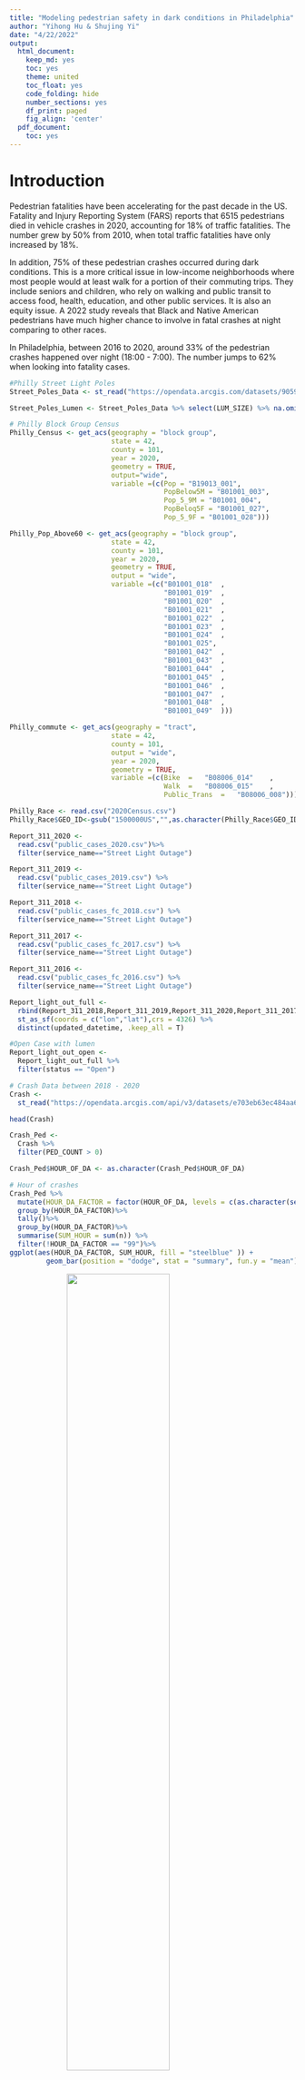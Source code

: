 ```yaml
---
title: "Modeling pedestrian safety in dark conditions in Philadelphia"
author: "Yihong Hu & Shujing Yi"
date: "4/22/2022"
output:
  html_document:
    keep_md: yes
    toc: yes
    theme: united
    toc_float: yes
    code_folding: hide
    number_sections: yes
    df_print: paged
    fig_align: 'center'
  pdf_document:
    toc: yes
---
```




# Introduction

Pedestrian fatalities have been accelerating for the past decade in the US. Fatality and Injury Reporting System (FARS) reports that 6515 pedestrians died in vehicle crashes in 2020, accounting for 18% of traffic fatalities. The number grew by 50% from 2010, when total traffic fatalities have only increased by 18%. 

In addition, 75% of these pedestrian crashes occurred during dark conditions. This is a more critical issue in low-income neighborhoods where most people would at least walk for a portion of their commuting trips. They include seniors and children, who rely on walking and public transit to access food, health, education, and other public services. It is also an equity issue. A 2022 study reveals that Black and Native American pedestrians have much higher chance to involve in fatal crashes at night comparing to other races. 

In Philadelphia, between 2016 to 2020, around 33% of the pedestrian crashes happened over night (18:00 - 7:00). The number jumps to 62% when looking into fatality cases. 



```r
#Philly Street Light Poles
Street_Poles_Data <- st_read("https://opendata.arcgis.com/datasets/9059a7546b6a4d658bef9ce9c84e4b03_0.geojson") 

Street_Poles_Lumen <- Street_Poles_Data %>% select(LUM_SIZE) %>% na.omit() %>% st_transform(crs = 4326)

# Philly Block Group Census
Philly_Census <- get_acs(geography = "block group",
                         state = 42,
                         county = 101,
                         year = 2020,
                         geometry = TRUE,
                         output="wide",
                         variable =(c(Pop = "B19013_001",
                                      PopBelow5M = "B01001_003",
                                      Pop_5_9M = "B01001_004",
                                      PopBeloq5F = "B01001_027",
                                      Pop_5_9F = "B01001_028")))

Philly_Pop_Above60 <- get_acs(geography = "block group",
                         state = 42,
                         county = 101,
                         year = 2020,
                         geometry = TRUE,
                         output = "wide",
                         variable =(c("B01001_018"	,
                                      "B01001_019"	,
                                      "B01001_020"	,
                                      "B01001_021"	,
                                      "B01001_022"	,
                                      "B01001_023"	,
                                      "B01001_024"	,
                                      "B01001_025",
                                      "B01001_042"	,
                                      "B01001_043"	,
                                      "B01001_044"	,
                                      "B01001_045"	,
                                      "B01001_046"	,
                                      "B01001_047"	,
                                      "B01001_048"	,
                                      "B01001_049"	)))

Philly_commute <- get_acs(geography = "tract",
                         state = 42,
                         county = 101,
                         output = "wide",
                         year = 2020,
                         geometry = TRUE,
                         variable =(c(Bike	=	"B08006_014"	,
                                      Walk	=	"B08006_015"	,
                                      Public_Trans	=	"B08006_008")))

Philly_Race <- read.csv("2020Census.csv")
Philly_Race$GEO_ID<-gsub("1500000US","",as.character(Philly_Race$GEO_ID))

Report_311_2020 <-
  read.csv("public_cases_2020.csv")%>%
  filter(service_name=="Street Light Outage")

Report_311_2019 <-
  read.csv("public_cases_2019.csv") %>%
  filter(service_name=="Street Light Outage")

Report_311_2018 <-
  read.csv("public_cases_fc_2018.csv") %>%
  filter(service_name=="Street Light Outage")

Report_311_2017 <-
  read.csv("public_cases_fc_2017.csv") %>%
  filter(service_name=="Street Light Outage")

Report_311_2016 <-
  read.csv("public_cases_fc_2016.csv") %>%
  filter(service_name=="Street Light Outage")

Report_light_out_full <-
  rbind(Report_311_2018,Report_311_2019,Report_311_2020,Report_311_2017,Report_311_2016)%>%na.omit %>%
  st_as_sf(coords = c("lon","lat"),crs = 4326) %>%
  distinct(updated_datetime, .keep_all = T) 

#Open Case with lumen
Report_light_out_open <-
  Report_light_out_full %>%
  filter(status == "Open")

# Crash Data between 2018 - 2020
Crash <-
  st_read("https://opendata.arcgis.com/api/v3/datasets/e703eb63ec484aa6beae1268372efa53_0/downloads/data?format=geojson&spatialRefId=4326")

head(Crash)

Crash_Ped <-
  Crash %>%
  filter(PED_COUNT > 0)

Crash_Ped$HOUR_OF_DA <- as.character(Crash_Ped$HOUR_OF_DA)

# Hour of crashes
Crash_Ped %>%
  mutate(HOUR_DA_FACTOR = factor(HOUR_OF_DA, levels = c(as.character(seq(0,24)))))%>%
  group_by(HOUR_DA_FACTOR)%>%
  tally()%>%
  group_by(HOUR_DA_FACTOR)%>%
  summarise(SUM_HOUR = sum(n)) %>%
  filter(!HOUR_DA_FACTOR == "99")%>%
ggplot(aes(HOUR_DA_FACTOR, SUM_HOUR, fill = "steelblue" )) + 
         geom_bar(position = "dodge", stat = "summary", fun.y = "mean")+ xlab("Hour of the day") + ylab("Total Crash") + labs(title = "Pedestrian crashes by hours between 2016 - 2020") + theme_minimal() + theme(legend.position = "none")
```

<img src="Final_Project_files/figure-html/cars-1.png" width="60%" height="60%" style="display: block; margin: auto;" />



```r
#Pedestrian crashes by time of the day
Crash_Ped$HOUR_OF_DA <- as.numeric(Crash_Ped$HOUR_OF_DA)

Crash_Ped_PennDot_sum <-
  Crash_Ped %>%
  mutate(TIME_OF_DAY = case_when(HOUR_OF_DA < 7 | HOUR_OF_DA > 18 ~ "Overnight",
                                 HOUR_OF_DA >= 7 & HOUR_OF_DA < 10 ~ "AM Rush",
                                 HOUR_OF_DA >= 10 & HOUR_OF_DA < 15 ~ "Mid-Day",
                                 HOUR_OF_DA >= 15 & HOUR_OF_DA <= 18 ~ "PM Rush"))%>%
  group_by(HOUR_OF_DA, TIME_OF_DAY) %>%
  tally() %>%
  group_by(TIME_OF_DAY) %>%
  summarise(sum_crash = sum(n))%>%
  mutate(pct_crash = sum_crash/sum(sum_crash)*100)

Crash_Ped_PennDot_sum %>%
  ggplot(aes(TIME_OF_DAY, sum_crash))+
  geom_bar(position = "dodge", stat = "summary", fun.y = "mean", show.legend = FALSE, fill = "wheat2", width = 0.5) + xlab("Time of the day")+ylab("Total Crash Counts") + labs(title = "Pedestrian Crashes by Time of the Day") + theme_minimal()
```

<img src="Final_Project_files/figure-html/catagorical-1.png" width="60%" height="60%" style="display: block; margin: auto;" />



```r
#Fatal Pedestrian Crashes by time of the day

Crash_Ped_PennDot_Fatal <-
  Crash_Ped %>%
  filter(FATAL_COUN > 0)

Crash_Ped_PennDot_Fatal_sum <-
Crash_Ped_PennDot_Fatal %>%
  mutate(TIME_OF_DAY = case_when(HOUR_OF_DA < 7 | HOUR_OF_DA > 18 ~ "Overnight",
                                 HOUR_OF_DA >= 7 & HOUR_OF_DA < 10 ~ "AM Rush",
                                 HOUR_OF_DA >= 10 & HOUR_OF_DA < 15 ~ "Mid-Day",
                                 HOUR_OF_DA >= 15 & HOUR_OF_DA <= 18 ~ "PM Rush"))%>%
  group_by(HOUR_OF_DA, TIME_OF_DAY) %>%
  tally() %>%
  group_by(TIME_OF_DAY) %>%
  summarise(sum_crash = sum(n))%>%
  mutate(pct_crash = sum_crash/sum(sum_crash)*100)

Crash_Ped_PennDot_Fatal_sum %>%
  ggplot(aes(TIME_OF_DAY, sum_crash, fill = TIME_OF_DAY))+
  geom_bar(position = "dodge", stat = "summary", fun.y = "mean", show.legend = FALSE, fill = "tomato2", width = 0.5) + xlab("Time of the day")+ylab("Total Crash Counts") + labs(title = "Fatal Pedestrian Crashes by Time of the Day", fill = "Time of the Day")+theme_minimal()+scale_fill_brewer(palette="PuRd")
```

<img src="Final_Project_files/figure-html/unnamed-chunk-1-1.png" width="60%" height="60%" style="display: block; margin: auto;" />

The goal of this report is to discover the correlation of physical, demographic, and environmental factors to the number of pedestrian crashes at night in Philadelphia, PA. This report seeks to see whether there is a need to improve pedestrian infrastructure at night. The data is gathered from PennDOT, OpenData Philly, Philadelphia Tree Inventory, Philadelphia Police District, and 5-year American Community Survey. The first section discusses the lighting conditions in Philadelphia. Area brightness is thought to be one of the major factors contributing to night pedestrian crashes.

The second section introduces the analysis method, this include data collection process and regression models that are chosen for the analysis.

The third section displays the results, and the forth section interprets the results and draws implications. Lastly, this report ends with a conclusion.  

## Mapping Street Light Poles in Philly

The map below shows the brightness given by the street poles in Philadelphia. Center City has the brightest lights. However, overall, majority of the city is still dark, with lumen sizes below 100. 



```r
#Philly_boundary
Philly_boundary <-
  st_read("https://opendata.arcgis.com/datasets/405ec3da942d4e20869d4e1449a2be48_0.geojson")%>%
  st_transform(crs = 4326)

#Mapping out Lumens in Philly
ggplot()+
  geom_sf(data = Philly_boundary,fill = "white", color = "grey75")+
  geom_sf(data = Street_Poles_Lumen, aes(color = LUM_SIZE),alpha=0.5) +  labs(x = NULL, 
         y = NULL, 
         title = "Light Brightness by Lumen in Philadelphia", 
         caption = "Fig. 1",
          color = "Lumens") + scale_color_viridis_b(option = "A")+theme_map()
```

![](Final_Project_files/figure-html/unnamed-chunk-2-1.png)<!-- -->

The red dots on the map below are disfunctional lights. We filtered out lights that have 0 as their lumen size and lights that are reported broken by 311 calls. They will be excluded from the analysis.  


```r
#Mapping out dis-functioning lights

lum_0 <-
  Street_Poles_Lumen %>%
  filter(LUM_SIZE == 0) 

lum_0_geo <-
  lum_0 %>%
  select(geometry)

disfunction_light_geo <-
  Report_light_out_open %>%
  select(geometry) %>%
  rbind(.,lum_0_geo)

ggplot()+
  geom_sf(data = Philly_boundary,color = "grey75", fill = "white")+
  geom_sf(data = Street_Poles_Lumen,color = "aquamarine3",alpha=0.5) +  
  geom_sf(data = disfunction_light_geo,color = "red", alpha = 0.5 ) +
  labs(x = NULL, 
         y = NULL, 
         title = "Disfunctioning light in Philly", 
         caption = "Fig. 2",  color = "Lumens") + theme_map()
```

![](Final_Project_files/figure-html/unnamed-chunk-3-1.png)<!-- -->

# Method

## Data Collection

The crash data is given by PennDOT on its website. We also collected and caluclated various relevant variables that might be associated with pedestrian crashes in an given area. To summerize, we collected data from:

| (1) PennDOT public crash data 2016 - 2020
|           a. Crash count 
|                       i. Pedestrian crashes during dark conditions and daylight
|                      ii. Fatal pedestrian crashes in dark conditions
|                     iii. Fatal pedestrian crashes during daylight
|                      iv. Total Pedestrian crashes
|           b. Driver age
|           c. Speed Limit
|           d. Binary variables
|                       i. Presence of drunk drivers 
|                      ii. Presence of young drivers 
|                     iii. Presence of clear weather
|                      iv. Whether the creash occured on weekend
|                       v. Pedestrian Gender (Female = 1, Male = 0)
|
| (2) Street Light Poles - OpenData Philly
|           a. Lumen size
|           b. Light pole count
|  
| (3) 2020 5-year block level American Community Survey (ACS):
|           a. Total Population
|           b. Age (Below 10 and Above 65) 
|           c. Black, White, Asian Population
|           d. Percent of Black, White, Aisian Population
|           e. Commute Pattern (People who choose to commute with car versus other modes)
|  
| (4) Philadelphia Tree Inventory 2021
|           a. Tree Count
|
| (5) Philadelphia Police Department 2016 - 2020
|           a. Crime Count
|           b. Crime Rate (based on the ACS population data)

## Multivariant Regression

Part I evaluates the variables that contribute to the possibility of a night pedestrian crash. We chose to develop a multivariate regression model, because it considers the interaction among all relevant variables. Each variable is evaluated while holding other relevant variables constant.

## Binomial Logistic Regression

Part II evaluates binomial outcomes in three ways: 
  1. The odds of a fatal pedestrian crash versus non-fatal crash in dark conditions.
  2. The odds of a fatal pedestrian crash versus non-fatal crash during daylight.
  3. The odds of a pedestrian crash in dark conditions versus non-dark conditions 

The purpose of this analysis is to see if there is really a difference in the factors that contribute to fatal crashes in dark conditions or during daylight. 

In addition to fatal crashes, we also want to see what factors contribute to a dark-condition pedestrian crash the most. 

This part of the analysis follows the method of another study by University of Wisconsin and Safe Streets Research & Consulting in California surrounding the issue of night pedestrian safety. 

We believe that binomial logistic regression is appropriate in this case. Multivariate regression or bi-variate regression cannot deliver accurate results due to limited cases of fatal pedestrian crashes at Philly. 

**The variables will be selected through backward selection method and tested by variance inflation factor (vif) to eliminate co-founding variables.**



## Fishent

The first step to our analysis is to build a fishnet over Philadelphia. Each cell is 500ft * 500ft. Fishnet creates grids that smooths out the irregular boundaries given by census data. 



### Data wrangling


#### Light Counts

The map below shows the street light pole counts in each fishnet cell.


```r
#fishnet
Philly_boundary2 <-
  st_read("https://opendata.arcgis.com/datasets/405ec3da942d4e20869d4e1449a2be48_0.geojson")%>%
  st_transform("ESRI:102271")

fishnet <- 
  st_make_grid(Philly_boundary2,
               cellsize = 500, 
               square = TRUE) %>%
  .[Philly_boundary2] %>%            
  st_sf() %>%
  mutate(uniqueID = rownames(.))%>%
  st_transform(crs = 4326)

#Light in Fishnet
light_net <- 
  Street_Poles_Lumen %>%
  st_transform(crs = 4326)%>%
  filter(!LUM_SIZE == 0)%>%
  select(-LUM_SIZE) %>%
  mutate(countLight = 1) %>% 
  aggregate(., fishnet, sum) %>%
  mutate(countLight = replace_na(countLight, 0),
         uniqueID = rownames(.),
         cvID = sample(round(nrow(fishnet) / 24), 
                       size=nrow(fishnet), replace = TRUE))

#Light Count in each fishnet cell
ggplot() +
  geom_sf(data = light_net, aes(fill = countLight), color = NA) +
  scale_fill_viridis_b(option = "A") +
  labs(title = "Street Light Pole Count in each Fishnet Cell", fill = "Street Pole\n Count", caption="Fig.3") +
  theme_map()
```

![](Final_Project_files/figure-html/unnamed-chunk-4-1.png)<!-- -->

It is not surprising that Center City has the highest number of street lights. However, this map does not correspond to Figure 1. North of Center City has 100 to 200 street poles, most of the them are low in lumen sizes. 

#### Crash Counts

Fig 4 shows the pedestrian crash count in each fishnet cell between 2016 - 2020.


```r
Agg_age_below_10_f <-
  Philly_Census %>%
  mutate(Age_below_10 = PopBelow5ME + Pop_5_9ME + PopBeloq5FE +Pop_5_9FE)%>%
  select(-ends_with("M"),-ends_with("E"))%>%
  st_transform(crs = 4326)%>%
  mutate(Legend = "Below10") %>%
  rename(Count = Age_below_10)%>%
  select(GEOID,Count,Legend) %>%
  st_centroid() %>%
  st_join(.,fishnet)%>%
  group_by(uniqueID) %>%
  summarize(CountBelow10 = sum(Count))

fishnet1 <-
  Agg_age_below_10_f %>%
  st_drop_geometry()%>%
  left_join(fishnet)%>%
  st_as_sf

Agg_above_60 <-
  Philly_Pop_Above60 %>%
  mutate(Age_Above60 = B01001_018E + B01001_019E +
                                      B01001_020E+                
                                      B01001_021E +
                                      B01001_022E +
                                      B01001_023E+
                                      B01001_024E+
                                      B01001_025E+
                                      B01001_042E+
                                      B01001_043E+
                                      B01001_044E+
                                      B01001_045E+
                                      B01001_046E+
                                      B01001_047E+
                                      B01001_048E+
                                      B01001_049E)%>%
  select(GEOID,geometry,Age_Above60) %>%
  st_transform(crs = 4326)%>%
  mutate(Legend = "Above60") %>%
  rename(Count = Age_Above60)%>%
  select(GEOID,Count,Legend) %>%
  st_centroid()%>%
   st_join(.,fishnet)%>%
  group_by(uniqueID) %>%
  summarize(CountAbove60 = sum(Count))

fishnet2 <-
  Agg_above_60 %>%
  st_drop_geometry()%>%
  left_join(fishnet)%>%
  st_as_sf()

No_car_commute <- 
  Philly_commute %>%
  mutate(Non_auto_commute = BikeE, Public_TransE, WalkE) %>%
  select(geometry, Non_auto_commute, GEOID) %>%
  st_transform(crs = 4326) %>%
  mutate(Legend = "NoCar") %>%
  rename(Count = Non_auto_commute)%>%
  select(GEOID,Count,Legend) %>%
  st_centroid()%>%
   st_join(.,fishnet)%>%
  group_by(uniqueID) %>%
  summarize(CountNoCar = sum(Count))

fishnet3 <-
No_car_commute %>% 
  st_drop_geometry()%>%
  left_join(fishnet)%>%
  st_as_sf()
  

#Crash Count in each block Group

Crash_geo <-
Crash_Ped %>%
  select(geometry) %>%
  st_transform(crs = 4326)%>%
  mutate(CrashCount = 1)%>%
  st_join(.,fishnet)%>%
  group_by(uniqueID) %>%
  summarize(CrashCount = sum(CrashCount))

fishnet4 <-
  Crash_geo %>% 
  st_drop_geometry()%>%
  left_join(fishnet)%>%
  st_as_sf()

ggplot()+
  geom_sf(data = Philly_boundary,color = "grey75", fill = "white")+
  geom_sf(data = fishnet4, aes(fill = CrashCount), color = "grey50")+
  scale_fill_viridis_b(option = "A", direction = -1,na.value = "grey30") + labs(fill = "Crash Count",title = "Pedestrian Crashes per Fishnet Cell\n 2016 - 2020", caption = "Fig. 4") + theme_map()
```

![](Final_Project_files/figure-html/data cleaning-1.png)<!-- -->

Most crashes occurred in Center City, perhaps because center city has the highest traffic flow and the densest population. We can also observe that most crashes occurred along Broad Street, Market Street, and Roosevelt Boulevard.


```r
Crash_dark <-
Crash_Ped %>%
  filter(ILLUMINATI == 2 | ILLUMINATI ==3) %>%
  select(geometry) %>%
  st_transform(crs = 4326)%>%
  mutate(CrashCount = 1)%>%
  st_join(.,fishnet)%>%
  group_by(uniqueID) %>%
  summarize(DarkConditionCount = sum(CrashCount))

fishnet12 <-
  Crash_dark %>% 
  st_drop_geometry()%>%
  left_join(fishnet)%>%
  st_as_sf()

ggplot()+
  geom_sf(data = Philly_boundary,color = "grey75", fill = "white")+
  geom_sf(data = fishnet12, aes(fill = DarkConditionCount), color = "grey50")+
  scale_fill_viridis_b(option = "A", direction = -1,na.value = "grey30") + labs(fill = "Crash Count",title = "Pedestrian Crashes over dark conditions\n per Fishnet Cell\n 2016 - 2020", caption = "Fig. 5") + theme_map()
```

![](Final_Project_files/figure-html/unnamed-chunk-5-1.png)<!-- -->

When looking into crashes that happened over dark conditions, the cases were more spread out over the city. 


#### Other data

We wrangled other data and dropped them into fishnet cell. These include:
For ACS group level data, we attached the data to the center point of the block group, and spatial joined it with the fishnet. These datasets include information on trees, age, race, and population.

We also extracted "flag" variables that we think are most relevant to the analysis. They are crashes related to drinking drivers, young drivers, weather, and weekends.


```r
#Read Tree Data
Tree <-
read.csv("PPR_Tree_Inventory_2021.csv")%>%
  st_as_sf(coords = c("LOC_X","LOC_Y"),crs = 4326) %>%
  st_transform(crs = 4326)%>%
  mutate(TreeCount = 1)

fishnet_5 <-
  Tree %>%
  st_join(.,fishnet)%>%
  group_by(uniqueID) %>%
  summarize(CountTree = sum(TreeCount))%>% st_drop_geometry()%>%
  left_join(fishnet)%>%
  st_as_sf()
```


```r
#Read Demographic Data
block_geo <-
  Philly_Census %>%
  select(geometry,GEOID)

Philly_Race <-
Philly_Race %>%
  rename(GEOID=GEO_ID)%>%
  left_join(block_geo)%>%
  st_as_sf()
  
Philly_Race <-
  Philly_Race %>%
  st_transform(crs = 4326)

Philly_White <-
  Philly_Race %>%
  select(WHITE,GEOID)%>%
  dplyr::rename(Count = WHITE)%>%
  st_centroid()%>%
   st_join(.,fishnet)%>%
  group_by(uniqueID) %>%
   dplyr::summarize(CountWhite = sum(Count))

fishnet6 <-
  Philly_White %>%
  st_drop_geometry()%>%
  left_join(.,fishnet)%>%
  st_as_sf()
  
Philly_Black <-
 Philly_Race %>%
  select(BLACK,GEOID)%>%
  rename(Count = BLACK)%>%
  st_centroid()%>%
   st_join(.,fishnet)%>%
  group_by(uniqueID) %>%
  summarize(CountBlack = sum(Count))

fishnet10 <-
  Philly_Black %>%
  st_drop_geometry()%>%
  left_join(.,fishnet)%>%
  st_as_sf()

Philly_Asian <-
  Philly_Race %>%
  select(ASIAN,GEOID)%>%
  rename(Count = ASIAN)%>%
  st_centroid()%>%
   st_join(.,fishnet)%>%
  group_by(uniqueID) %>%
  summarize(CountAsian = sum(Count))

fishnet7 <-
  Philly_Asian %>%
  st_drop_geometry()%>%
  left_join(.,fishnet)%>%
  st_as_sf()

Philly_Total <-
   Philly_Race %>%
  select(TOTAL,GEOID)%>%
  rename(Count = TOTAL)%>%
  st_centroid()%>%
   st_join(.,fishnet)%>%
  group_by(uniqueID) %>%
  summarize(CountTotal = sum(Count))

fishnet8 <-
  Philly_Total %>%
  st_drop_geometry()%>%
  left_join(.,fishnet)%>%
  st_as_sf()
```


```r
#Read Crime Data
Crime_2020 <- read.csv("Crime_Incidents_2020.csv")

colnamCleaning<-c("the_geom", "cartodb_id", "the_geom_webmercator")
Crime_2020 <-Crime_2020[ , -which(names(Crime_2020) %in% colnamCleaning)]

Crime_2019 <- read.csv("Crime_Incidents_2019.csv")
Crime_2018 <- read.csv("Crime_Incidents_2018.csv")
Crime_2017 <- read.csv("Crime_Incidents_2017.csv")
Crime_2016 <- read.csv("Crime_Incidents_2016.csv")

#Crime <-
 # rbind(Crime_2020,Crime_2019,Crime_2018, Crime_2017, Crime_2016) %>%na.omit()%>%
#   st_as_sf(coords = c("point_x","point_y"),crs = 4326)%>%
 # mutate(CrimeCount=1)%>%
#  st_join(fishnet)%>%
 # group_by(uniqueID)%>%
  # summarise(CountCrime = sum(CrimeCount))

Crime <-
  read.csv("crime_st_drop.csv")

Crime$uniqueID <- as.character(Crime$uniqueID)

fishnet9 <-
  Crime %>%
  left_join(.,fishnet)%>%
  select(-X) %>%
  st_as_sf()

ggplot()+
  geom_sf(data = Philly_boundary)+
  geom_sf(data = fishnet9, aes(fill = CountCrime))+
  scale_fill_viridis(option = "D", direction = -1)+
  labs(title = "Crime Count in Philly") +
  theme_map()
```

![](Final_Project_files/figure-html/crime-1.png)<!-- -->


```r
# Filter out fatal pedestrian crashes

Ped_Fatal_fish <-
  Crash_Ped_PennDot_Fatal %>%
  st_as_sf(coords = c("LONGITUDE","LATITUDE"),crs = 4326) %>%
  mutate(Count =1 )%>%
  st_join(fishnet)%>%
  group_by(uniqueID) %>%
  summarise(FatalCount = sum(Count))

fishnet11 <-
  Ped_Fatal_fish %>%
  st_drop_geometry()%>%
  left_join(.,fishnet)%>%
  st_as_sf()
```


```r
# Read driver and pedestrian information

crash_flag_2016 <- read.csv("FLAG_PHILADELPHIA_2016.csv")
crash_flag_2017 <- read.csv("FLAG_PHILADELPHIA_2017.csv")
crash_flag_2018 <- read.csv("FLAG_PHILADELPHIA_2018.csv")
crash_flag_2019 <- read.csv("FLAG_PHILADELPHIA_2019.csv")
crash_flag_2020 <- read.csv("FLAG_PHILADELPHIA_2020.csv")

#Mutate a column with a binary variable indicating the presence of a young driver
crash_flag_all <- rbind(crash_flag_2016,crash_flag_2017,crash_flag_2018,crash_flag_2019,crash_flag_2020) %>%
  select(CRN, DRINKING_DRIVER, DRIVER_16YR, DRIVER_17YR, DRIVER_18YR,DRIVER_19YR,DRIVER_20YR)%>%
  mutate(young_driver = case_when(DRIVER_16YR == 1 ~ 1,
                                  DRIVER_17YR == 1 ~ 1,
                                  DRIVER_18YR == 1 ~ 1,
                                  DRIVER_19YR == 1 ~ 1,
                                  DRIVER_20YR == 1 ~ 1,
                                  TRUE ~ 0 ))%>%
  select(CRN, young_driver, DRINKING_DRIVER)

Crash_Ped_drink_young <-
  left_join(Crash_Ped, crash_flag_all, by = "CRN")

# Variable indicating a drunk driver
Crash_Fish_drunk <-
  Crash_Ped_drink_young %>%
  filter(DRINKING_DRIVER == 1) %>%
    select(geometry) %>%
  st_transform(crs = 4326)%>%
  mutate(CrashCount = 1)%>%
  st_join(.,fishnet)%>%
  group_by(uniqueID) %>%
  summarize(CountDrunk = sum(CrashCount))

fishnet17 <-
  Crash_Fish_drunk %>% 
  st_drop_geometry()%>%
  left_join(fishnet)%>%
  st_as_sf()

Crash_young <-
   Crash_Ped_drink_young %>%
  filter(young_driver == 1) %>%
    select(geometry) %>%
  st_transform(crs = 4326)%>%
  mutate(CrashCount = 1)%>%
  st_join(.,fishnet)%>%
  group_by(uniqueID) %>%
  summarize(CountYoung = sum(CrashCount))

fishnet13 <-
  Crash_young %>% 
  st_drop_geometry()%>%
  left_join(fishnet)%>%
  st_as_sf()
```

```r
#Speed Limit
crash_road_2016 <- read.csv("ROADWAY_PHILADELPHIA_2016.csv")
crash_road_2017 <- read.csv("ROADWAY_PHILADELPHIA_2017.csv")
crash_road_2018 <- read.csv("ROADWAY_PHILADELPHIA_2018.csv")
crash_road_2019 <- read.csv("ROADWAY_PHILADELPHIA_2019.csv")
crash_road_2020 <- read.csv("ROADWAY_PHILADELPHIA_2020.csv")

crash_road_all <- rbind(crash_road_2016,crash_road_2017,crash_road_2018,crash_road_2019,crash_road_2020) %>%
  select(CRN, SPEED_LIMIT) %>% na.omit %>% distinct(CRN, .keep_all = TRUE)

Crash_Ped_Road <-
  left_join(Crash_Ped, crash_road_all, by = "CRN")

Crash_Speed <-
  Crash_Ped_Road %>%
   st_transform(crs = 4326)%>%
  st_join(.,fishnet)%>%
  group_by(uniqueID) %>%
  summarize(MeanSpeed = mean(SPEED_LIMIT))
  

fishnet14 <-
  Crash_Speed %>% 
  st_drop_geometry()%>%
  left_join(fishnet)%>%
  st_as_sf()
```


```r
#Weather 
Crash_sunny <-
  Crash_Ped %>%
  filter(WEATHER == 1) %>%
    select(geometry) %>%
  st_transform(crs = 4326)%>%
  mutate(CrashCount = 1)%>%
  st_join(.,fishnet)%>%
  group_by(uniqueID) %>%
  summarize(SunnyCount = sum(CrashCount))

fishnet15 <-
  Crash_sunny %>% 
  st_drop_geometry()%>%
  left_join(fishnet)%>%
  st_as_sf()
```

```r
Crash_Ped <-
  Crash_Ped %>%
  mutate(weekend = case_when(DAY_OF_WEE == 6 | DAY_OF_WEE == 7 ~ 1, TRUE ~ 0))

Crash_weekend <-
  Crash_Ped %>%
  filter(weekend == 1) %>%
  mutate(WeekendCount = 1) %>% 
  st_join(fishnet) %>%
  group_by(uniqueID) %>%
  summarise(WeekendCount = sum(WeekendCount)) 

fishnet16 <-
  Crash_weekend %>% 
  st_drop_geometry()%>%
  left_join(fishnet)%>%
  st_as_sf()
```


```r
# Creating Final Fishnet
library(purrr)

light_net2 <-
  Street_Poles_Lumen %>%
  filter(!LUM_SIZE ==0) %>%
  mutate(Light = 1) %>%
  st_join(.,fishnet)

getmode <- function(v) {
   uniqv <- unique(v)
   uniqv[which.max(tabulate(match(v, uniqv)))]
}


light_net2 <- light_net2 %>% 
  group_by(uniqueID)%>%
  dplyr::summarise(mean_lumen = mean(LUM_SIZE),
                   mode_lumen = getmode(LUM_SIZE),
                   LightCount = sum(Light))

dfs <- list(
  st_drop_geometry(fishnet1), st_drop_geometry(fishnet2), st_drop_geometry(fishnet3), st_drop_geometry(fishnet4), st_drop_geometry(fishnet_5),st_drop_geometry(fishnet6),st_drop_geometry(fishnet7),st_drop_geometry(fishnet8),st_drop_geometry(fishnet9),st_drop_geometry(fishnet10),st_drop_geometry(light_net2),st_drop_geometry(fishnet11),st_drop_geometry(fishnet12), st_drop_geometry(fishnet13),st_drop_geometry(fishnet14), st_drop_geometry(fishnet15), st_drop_geometry(fishnet16),st_drop_geometry(fishnet17))
  
  
fishnet_final <-
  purrr::reduce(dfs, dplyr::left_join, by = 'uniqueID')%>%
  right_join(fishnet)%>%
  st_as_sf()

fishnet_final[is.na(fishnet_final)] <- 0

fishnet_final2 <-
  gather(fishnet_final, Variable,value, -geometry,-uniqueID)

#vars <- unique(fishnet_final2$Variable)

#mapList <- list()
#for(i in vars){
#  mapList[[i]] <- 
#    ggplot() +
#      geom_sf(data = filter(fishnet_final2, Variable == i), #aes(fill=value), colour=NA) +
#      scale_fill_viridis_b(option = "A", direction = -1) +
#      labs(title=i) + theme_map()}

#library(grid)
#library(gridExtra)

#do.call(grid.arrange,c(mapList, ncol=3, top="Variable Counts by Fishnet", bottom = "Fig.6"))
```



### Correlation

The correlation among variables are displayed in the correlation plot below by Pearson's R. The darker the red, the stronger the positive correlation. 


```r
library(ggcorrplot)

fishnet_nu <-
  fishnet_final %>%
  st_drop_geometry()%>%
  select(-uniqueID, -X)

cor(fishnet_nu)%>%
  ggcorrplot(hc.order = TRUE,
                      outline.color = "white")
```

![](Final_Project_files/figure-html/unnamed-chunk-6-1.png)<!-- -->



The correlation plot shows that pedestrian crashes are strongly correlated with crime. The correlation between pedestrian crashes occurred during dark condition and total pedestrian crashes is strong, suggesting that the proportion of night crashes over total crashes is consistent throughout the fishnet.


We can look into pedestrian crashes occurred in dark condition and in daylight and other time separately.


```r
Crash_Ped_all <-
  merge(Crash_Ped, st_drop_geometry(Crash_Ped_drink_young))

Crash_Ped_all <- Crash_Ped_all %>% mutate(dark = case_when(ILLUMINATI == 2 | ILLUMINATI == 3 ~ 1, TRUE ~ 0))
                                          
Crash_Ped_all <- Crash_Ped_all %>% 
  mutate(sunny = case_when(WEATHER == 1 ~ 1, TRUE ~ 0))

Crash_Ped_all <- crash_road_all %>% 
  select(SPEED_LIMIT,CRN) %>%
  right_join(Crash_Ped_all)

Crash_Ped_all <- Crash_Ped_all %>%st_as_sf %>%
  st_transform(crs = 4326) %>%
  st_join(fishnet_final)

Crash_Ped_night <-
  Crash_Ped_all %>%
  filter(dark == 1)

Crash_Ped_daylight <-
  Crash_Ped_all %>%
  filter(dark == 0)

Crash_Ped_Fish_dark <-
  Crash_Ped_night %>%
  st_join(fishnet_final) 

Crash_Ped_Fish_daylight <-
  Crash_Ped_daylight %>%
  st_join(fishnet_final)

Crash_Ped_Fish_crash <-
  Crash_Ped_night %>%
  mutate(NightCrash = 1) %>%
  group_by(uniqueID) %>%
  summarise(NightCrash = sum(NightCrash))

Crash_Ped_Fish_crash <-
  Crash_Ped_Fish_crash %>%
  st_drop_geometry() %>%
  right_join(fishnet_final)%>%
  st_as_sf()

Crash_Ped_Fish_crash$NightCrash[is.na(Crash_Ped_Fish_crash$NightCrash)] <- 0

Crash_Ped_Fish_crash <-
  Crash_Ped_Fish_crash %>%
  st_drop_geometry() %>%
  left_join(light_net2) %>%
  st_as_sf

Crash_Ped_Fish_crash$LightCount[is.na(Crash_Ped_Fish_crash$LightCount)] <- 0
  

fishnet_nu_2 <-
  Crash_Ped_Fish_crash %>%
  st_drop_geometry()%>%
  select(-uniqueID, -DarkConditionCount, -X)

cor(fishnet_nu_2)%>%
  ggcorrplot(hc.order = TRUE, outline.color = "white")
```

![](Final_Project_files/figure-html/unnamed-chunk-7-1.png)<!-- -->

```r
fishnet_long_night <-
  Crash_Ped_Fish_crash %>%
  st_drop_geometry()%>%
  select(-uniqueID, -DarkConditionCount,-CrashCount, -SunnyCount, -WeekendCount, -FatalCount)%>%
  gather(Variable, value, -NightCrash)

fishnet_cor_night <-
  Crash_Ped_Fish_crash %>%
  st_drop_geometry()%>%
  dplyr::select(-uniqueID, -DarkConditionCount,-CrashCount, -SunnyCount, -WeekendCount, -FatalCount)%>%
  gather(Variable, value, -NightCrash)%>%
  dplyr::group_by(Variable) %>%
  dplyr::summarize(correlation = cor(value, NightCrash, use = "complete.obs"))

ggplot(fishnet_long_night, aes(value, NightCrash)) +
  geom_point(size = 0.1, color = "grey50", alpha = 0.5) +
  geom_text(data = fishnet_cor_night, aes(label = paste("r =", round(correlation, 2))),
            x=-Inf, y=Inf, vjust = 1.5, hjust = -.1) +
  geom_smooth(method = "lm", se = FALSE, colour = "black") +
  facet_wrap(~Variable, ncol = 3, scales = "free") +
  labs(title = "Night Crash count as a function of variables") +
  theme_map()
```

![](Final_Project_files/figure-html/unnamed-chunk-7-2.png)<!-- -->

Crime still has the highest correlation with pedestrian crashes at dark conditions. Number of lights has the second strongest correlation. Lumen size, black population, and young drivers ranked the third on correlation strength with dark condition pedestrian crashes. 



# Results

## Multivariate Regression

Multivariate regression is made with "pedestrian crashes at dark conditions" as the dependent variable. 


```r
# Considering population density and calculate percent population

z <- Crash_Ped_Fish_crash %>% st_drop_geometry()%>%
  mutate(CrimeRate = CountCrime/CountTotal,
         Percent_60 = CountAbove60/CountTotal,
         Percent_10 = CountBelow10/CountTotal,
         Percent_Black = CountBlack/CountTotal,
         Percent_White = CountWhite/CountTotal,
         Percent_Asian = CountAsian/CountTotal,
         Percent_NoCar = CountNoCar/CountTotal)

z$CrimeRate[is.infinite(z$CrimeRate)] <- 0
z$Percent_60[is.infinite(z$Percent_60)] <- 0
z$Percent_10[is.infinite(z$Percent_60)] <- 0
z$Percent_White[is.infinite(z$Percent_White)] <- 0
z$Percent_Black[is.infinite(z$Percent_Black)] <- 0
z$Percent_Asian[is.infinite(z$Percent_Asian)] <- 0
z$Percent_NoCar[is.infinite(z$Percent_NoCar)] <- 0

str(Crash_Ped_Fish_crash)
# All variables

library(FNN)
library(car)

model1 <- lm(NightCrash ~ CountBelow10 + CountAbove60 + CountNoCar + CountTree + CountWhite + CountAsian + CountCrime + CrimeRate + CountBlack + mean_lumen + MeanSpeed + LightCount, data = z)

summary(model1)

#Remove co-founding variables
model2 <- lm(NightCrash ~ Percent_60 +Percent_10 + Percent_Black + Percent_Asian + CrimeRate + mean_lumen + MeanSpeed + LightCount + CountTree + CountNoCar, data = z)

summary(model2)

model3 <- lm(NightCrash ~ Percent_60 +Percent_10 + Percent_Black + Percent_Asian + CrimeRate + mean_lumen + MeanSpeed + LightCount + CountTree + Percent_NoCar, data = z)

summary(model3)

#Backward Selection

step(lm(NightCrash ~ Percent_60 +Percent_10 + Percent_Black + Percent_Asian + CrimeRate + mean_lumen + MeanSpeed + LightCount + CountTree + Percent_NoCar, data = z))

model4 <- lm(NightCrash ~ Percent_60  + Percent_10 + Percent_Black  + CrimeRate + mean_lumen + LightCount + CountTree + Percent_NoCar, data = z)

library(stargazer)

summary(model4)
```


```r
stargazer(model1,model2,model3,model4, type = "text",style = "ajps")
```
In model 1, we used variables without considering the effect of population. In model 2, 3, and 4, we considered population by making all relevant variables into "percent of the population" in each fishnet cell.

Model 4 has all the significant variables. We can see that percent of people commuting without cars has the greatest impact on pedestrian safety. For every percent increase in population commuting without cars, there is an increase of 3.4 crashes in the area. 

Percent of white population and percent of black population are co-founding factors, so we only included percent of Black population in the analysis. Black population is the most significant variable among Black, White, and Asian population. The model shows that for every percent increase in the Black population , the number of crashes will increase by 1.0 in a given area. 

Interestingly, according to the model, a lower number of elders above the age 60 is associated with a higher number of crashes. Every increase in the number of children is associated with an increase of 2 pcases of pedestrian crashes in dark conditions.

One would expect that the lumen size and light counts would be negatively associated with pedestrian crashes over dark conditions. Our result shows differently. The result shows that, though very sightly, the higher the mean lumen size in a fishnet cell, the more chance of pedestrian crashes over dark conditions, while holding other variables constant. 

Tree count demonstrates a negative association with night pedestrian crashes. This means a lower number of trees contributes to a higher number of crashes in a given area. 

In addition, our results show that areas with higher amount of crime is significant associated with higher amount of pedestrian crashes in dark conditions. 

The number of fatal deaths occur at night is limited. Instead of multivariate, we will run a binomial logit model.

Overall, the R-squared for the final model is 31%, which we believe it shows a good fit for explaining real-life data where so many circumstances could be involved.



### Moran's I


```r
library(scales)
library(grid)
library(gridExtra)
library(spdep)

z_fish <-
  z %>%
  right_join(fishnet)%>%
  st_as_sf()

z_fish$NightCrash[is.na(z_fish$NightCrash)] <- 0

final_net.nb <- poly2nb(as_Spatial(z_fish), queen=TRUE)

final_net.weights <- nb2listw(final_net.nb, style="W", zero.policy=TRUE)

final_net.localMorans <- 
  cbind(
    as.data.frame(localmoran(z_fish$NightCrash, final_net.weights)),
    as.data.frame(z_fish)) %>% st_sf()%>% 
  dplyr::select("Night Crash Count" =  NightCrash, "Local Morans I" = Ii,
                    P_Value = "Pr(z != E(Ii))") %>%
      mutate("Significant Hotspots" = ifelse(P_Value <= 0.0000001, 1, 0))%>%
      gather(Variable, Value, -geometry)

vars <- unique(final_net.localMorans$Variable)
varList <- list()

for(i in vars){
  varList[[i]] <- 
    ggplot() +
      geom_sf(data = filter(final_net.localMorans, Variable == i), 
              aes(fill = Value), colour=NA) +
      scale_fill_viridis(option = "A") +
      labs(title=i) +
      theme_map() + theme(legend.position="bottom")}

do.call(grid.arrange,c(varList, ncol = 4, top = "Local Morans I statistics, Night Crash"))
```

![](Final_Project_files/figure-html/unnamed-chunk-9-1.png)<!-- -->

Moran's I indicates that there are some very strong clustering of crashes (p-value < 0.0000001). This might show some neighborhood effects. Certainly there is a clustering at the Center City and along major streets, such as Market Street and Board Street. 



## Binomial Logit Model

All models are cleaned and trimmed by backward selection methods to have the lowest Akaike Information Criterion (AIC) number, as well as Variance Inflation Factor tests to make sure there is no confounding factors. Please unfold the code to see more details. 

### Fatal pedestrian crashes at night


```r
#Night and Fatal crashes marked with 1
Crash_Ped_fatal_night <-
  Crash_Ped_night %>%
  mutate(Fatal_night = case_when(FATAL_COUN > 0 ~ 1))%>%
  filter(Fatal_night == 1) %>%
  select(CRN, Fatal_night)

Crash_Ped_fatal_night_w_all <-
 Crash_Ped_all %>%
  left_join(st_drop_geometry(Crash_Ped_fatal_night))%>%
  st_as_sf

Crash_Ped_fatal_night_w_all$Fatal_night[is.na(Crash_Ped_fatal_night_w_all$Fatal_night)] <- 0
```


```r
#Adding speed limit variable
Crash_Ped_fatal_night_w_all <-
  crash_road_all %>%
  select(SPEED_LIMIT,CRN) %>%
  right_join(Crash_Ped_fatal_night_w_all)

z2 <- Crash_Ped_fatal_night_w_all %>% 
 mutate(CrimeRate = CountCrime/CountTotal,
         Percent_60 = CountAbove60/CountTotal,
         Percent_10 = CountBelow10/CountTotal,
         Percent_Black = CountBlack/CountTotal,
         Percent_White = CountWhite/CountTotal,
         Percent_Asian = CountAsian/CountTotal,
         Percent_NoCar = CountNoCar/CountTotal)%>%
  st_as_sf()

crash_person_2016 <- read.csv("PERSON_PHILADELPHIA_2016.csv")
crash_person_2017 <- read.csv("PERSON_PHILADELPHIA_2017.csv")
crash_person_2018 <- read.csv("PERSON_PHILADELPHIA_2018.csv")
crash_person_2019 <- read.csv("PERSON_PHILADELPHIA_2019.csv")
crash_person_2020 <- read.csv("PERSON_PHILADELPHIA_2020.csv")


#Pedestrian Gender 
crash_person_all <- rbind(crash_person_2016,crash_person_2017,crash_person_2018,crash_person_2019,crash_person_2020) %>% select(CRN, AGE,SEX,PERSON_TYPE) %>% na.omit %>% mutate(GenderF = case_when(SEX == "F" & PERSON_TYPE == 7 ~ 1, TRUE~0))%>%  distinct(CRN, .keep_all = TRUE) %>% select(CRN,GenderF)

#Driver_age
crash_person_all_driver_age <- rbind(crash_person_2016,crash_person_2017,crash_person_2018,crash_person_2019,crash_person_2020) %>% select(CRN, AGE,SEX,PERSON_TYPE) %>% filter(PERSON_TYPE == 1) %>%  distinct(CRN, .keep_all = TRUE) %>% mutate(drive_age = AGE)%>%select(CRN,drive_age)



z2_1 <- crash_person_all %>%
  right_join(z2) %>%
  left_join(crash_person_all_driver_age) %>%
  filter(dark ==1)

crash_flag_all_2 <- rbind(crash_flag_2016,crash_flag_2017,crash_flag_2018,crash_flag_2019,crash_flag_2020)%>%
  select(CRN,ILLUMINATION_DARK) 

z2_1 <- crash_flag_all_2 %>%
  right_join(z2_1)

#Add No light variable
z2_1 <- z2_1 %>%
  mutate(nolight = case_when(ILLUMINATI == 3 ~1,TRUE~0))

z2_1$drive_age[is.na(z2_1$drive_age)] <- 0


model_bi_1 <-
  glm(Fatal_night ~ weekend + DRINKING_DRIVER + sunny + young_driver + mean_lumen + HOUR_OF_DA + DAY_OF_WEE + SPEED_LIMIT + Percent_10 + Percent_60 + Percent_Black + Percent_White + Percent_Asian + Percent_NoCar + CountTree + GenderF + CrimeRate + drive_age, family = "binomial", data = z2_1) 

summary(model_bi_1)

vif(model_bi_1)

model_bi_2 <-
  glm(Fatal_night ~ weekend + DRINKING_DRIVER + sunny + young_driver + mean_lumen  + HOUR_OF_DA + SPEED_LIMIT + Percent_10 + Percent_60 + Percent_Black + Percent_NoCar + Percent_Asian + CountTree + GenderF + nolight + drive_age, family = "binomial", data = z2_1) 

summary(model_bi_2)

#backward selection
step(glm(Fatal_night ~ weekend + DRINKING_DRIVER + sunny + young_driver + mean_lumen + SPEED_LIMIT + Percent_10 + Percent_60 + Percent_Black + Percent_NoCar + CountTree + GenderF + CrimeRate + nolight+ drive_age+ Percent_Asian,family="binomial",data = z2_1))

model_bi_3 <-
  glm(formula = Fatal_night ~ DRINKING_DRIVER + mean_lumen  + 
    SPEED_LIMIT + Percent_Black + CountTree,family = "binomial",data= z2_1)

summary(model_bi_3)

#All clear under 5
vif(model_bi_3)
```


```r
stargazer(model_bi_1,model_bi_2,model_bi_3, type = "html", column.sep.width = "10pt", align=TRUE)
```


<table style="text-align:center"><tr><td colspan="4" style="border-bottom: 1px solid black"></td></tr><tr><td style="text-align:left"></td><td colspan="3"><em>Dependent variable:</em></td></tr>
<tr><td></td><td colspan="3" style="border-bottom: 1px solid black"></td></tr>
<tr><td style="text-align:left"></td><td colspan="3">Fatal_night</td></tr>
<tr><td style="text-align:left"></td><td>(1)</td><td>(2)</td><td>(3)</td></tr>
<tr><td colspan="4" style="border-bottom: 1px solid black"></td></tr><tr><td style="text-align:left">weekend</td><td>0.635</td><td>0.144</td><td></td></tr>
<tr><td style="text-align:left"></td><td>(0.462)</td><td>(0.250)</td><td></td></tr>
<tr><td style="text-align:left"></td><td></td><td></td><td></td></tr>
<tr><td style="text-align:left">DRINKING_DRIVER</td><td>1.688<sup>***</sup></td><td>1.701<sup>***</sup></td><td>1.826<sup>***</sup></td></tr>
<tr><td style="text-align:left"></td><td>(0.448)</td><td>(0.444)</td><td>(0.421)</td></tr>
<tr><td style="text-align:left"></td><td></td><td></td><td></td></tr>
<tr><td style="text-align:left">sunny</td><td>-0.019</td><td>-0.006</td><td></td></tr>
<tr><td style="text-align:left"></td><td>(0.242)</td><td>(0.241)</td><td></td></tr>
<tr><td style="text-align:left"></td><td></td><td></td><td></td></tr>
<tr><td style="text-align:left">young_driver</td><td>0.281</td><td>0.328</td><td></td></tr>
<tr><td style="text-align:left"></td><td>(0.768)</td><td>(0.770)</td><td></td></tr>
<tr><td style="text-align:left"></td><td></td><td></td><td></td></tr>
<tr><td style="text-align:left">mean_lumen</td><td>0.011<sup>***</sup></td><td>0.009<sup>**</sup></td><td>0.008<sup>**</sup></td></tr>
<tr><td style="text-align:left"></td><td>(0.004)</td><td>(0.004)</td><td>(0.004)</td></tr>
<tr><td style="text-align:left"></td><td></td><td></td><td></td></tr>
<tr><td style="text-align:left">HOUR_OF_DA</td><td>-0.013</td><td>-0.015</td><td></td></tr>
<tr><td style="text-align:left"></td><td>(0.011)</td><td>(0.011)</td><td></td></tr>
<tr><td style="text-align:left"></td><td></td><td></td><td></td></tr>
<tr><td style="text-align:left">DAY_OF_WEE</td><td>-0.123</td><td></td><td></td></tr>
<tr><td style="text-align:left"></td><td>(0.101)</td><td></td><td></td></tr>
<tr><td style="text-align:left"></td><td></td><td></td><td></td></tr>
<tr><td style="text-align:left">SPEED_LIMIT</td><td>0.089<sup>***</sup></td><td>0.086<sup>***</sup></td><td>0.088<sup>***</sup></td></tr>
<tr><td style="text-align:left"></td><td>(0.022)</td><td>(0.022)</td><td>(0.021)</td></tr>
<tr><td style="text-align:left"></td><td></td><td></td><td></td></tr>
<tr><td style="text-align:left">Percent_10</td><td>-0.260</td><td>0.673</td><td></td></tr>
<tr><td style="text-align:left"></td><td>(1.230)</td><td>(1.155)</td><td></td></tr>
<tr><td style="text-align:left"></td><td></td><td></td><td></td></tr>
<tr><td style="text-align:left">Percent_60</td><td>-0.362</td><td>-0.823</td><td></td></tr>
<tr><td style="text-align:left"></td><td>(1.240)</td><td>(1.207)</td><td></td></tr>
<tr><td style="text-align:left"></td><td></td><td></td><td></td></tr>
<tr><td style="text-align:left">Percent_Black</td><td>-2.343<sup>***</sup></td><td>-1.158<sup>**</sup></td><td>-1.016<sup>**</sup></td></tr>
<tr><td style="text-align:left"></td><td>(0.633)</td><td>(0.452)</td><td>(0.424)</td></tr>
<tr><td style="text-align:left"></td><td></td><td></td><td></td></tr>
<tr><td style="text-align:left">Percent_White</td><td>-1.965<sup>**</sup></td><td></td><td></td></tr>
<tr><td style="text-align:left"></td><td>(0.809)</td><td></td><td></td></tr>
<tr><td style="text-align:left"></td><td></td><td></td><td></td></tr>
<tr><td style="text-align:left">Percent_Asian</td><td>-3.145<sup>**</sup></td><td>-2.008</td><td></td></tr>
<tr><td style="text-align:left"></td><td>(1.595)</td><td>(1.536)</td><td></td></tr>
<tr><td style="text-align:left"></td><td></td><td></td><td></td></tr>
<tr><td style="text-align:left">Percent_NoCar</td><td>-2.256</td><td>-2.834</td><td></td></tr>
<tr><td style="text-align:left"></td><td>(3.208)</td><td>(3.814)</td><td></td></tr>
<tr><td style="text-align:left"></td><td></td><td></td><td></td></tr>
<tr><td style="text-align:left">CountTree</td><td>-0.002<sup>*</sup></td><td>-0.004<sup>***</sup></td><td>-0.004<sup>***</sup></td></tr>
<tr><td style="text-align:left"></td><td>(0.001)</td><td>(0.001)</td><td>(0.001)</td></tr>
<tr><td style="text-align:left"></td><td></td><td></td><td></td></tr>
<tr><td style="text-align:left">GenderF</td><td>-0.780</td><td>-0.851</td><td></td></tr>
<tr><td style="text-align:left"></td><td>(0.526)</td><td>(0.525)</td><td></td></tr>
<tr><td style="text-align:left"></td><td></td><td></td><td></td></tr>
<tr><td style="text-align:left">CrimeRate</td><td>-0.004</td><td></td><td></td></tr>
<tr><td style="text-align:left"></td><td>(0.003)</td><td></td><td></td></tr>
<tr><td style="text-align:left"></td><td></td><td></td><td></td></tr>
<tr><td style="text-align:left">nolight</td><td></td><td>1.063</td><td></td></tr>
<tr><td style="text-align:left"></td><td></td><td>(1.021)</td><td></td></tr>
<tr><td style="text-align:left"></td><td></td><td></td><td></td></tr>
<tr><td style="text-align:left">drive_age</td><td>0.002</td><td>0.003</td><td></td></tr>
<tr><td style="text-align:left"></td><td>(0.004)</td><td>(0.004)</td><td></td></tr>
<tr><td style="text-align:left"></td><td></td><td></td><td></td></tr>
<tr><td style="text-align:left">Constant</td><td>-4.531<sup>***</sup></td><td>-6.569<sup>***</sup></td><td>-5.726<sup>***</sup></td></tr>
<tr><td style="text-align:left"></td><td>(1.011)</td><td>(1.372)</td><td>(0.782)</td></tr>
<tr><td style="text-align:left"></td><td></td><td></td><td></td></tr>
<tr><td colspan="4" style="border-bottom: 1px solid black"></td></tr><tr><td style="text-align:left">Observations</td><td>2,008</td><td>2,008</td><td>2,008</td></tr>
<tr><td style="text-align:left">Log Likelihood</td><td>-298.698</td><td>-302.148</td><td>-308.562</td></tr>
<tr><td style="text-align:left">Akaike Inf. Crit.</td><td>635.397</td><td>638.296</td><td>629.124</td></tr>
<tr><td colspan="4" style="border-bottom: 1px solid black"></td></tr><tr><td style="text-align:left"><em>Note:</em></td><td colspan="3" style="text-align:right"><sup>*</sup>p<0.1; <sup>**</sup>p<0.05; <sup>***</sup>p<0.01</td></tr>
</table>


```r
exp(coef(model_bi_3))
```

```
##     (Intercept) DRINKING_DRIVER      mean_lumen     SPEED_LIMIT   Percent_Black 
##     0.003258663     6.206263002     1.007791629     1.091847800     0.361929969 
##       CountTree 
##     0.995837781
```

```r
100 * (exp(coef(model_bi_3))-1)
```

```
##     (Intercept) DRINKING_DRIVER      mean_lumen     SPEED_LIMIT   Percent_Black 
##     -99.6741337     520.6263002       0.7791629       9.1847800     -63.8070031 
##       CountTree 
##      -0.4162219
```

The binomial logit model shows that drunk diver and speed limit are the most significant factors to predict the possibility of a fatal pedestrian crash (versus crashes without fatal outcomes) at night.

If the driver were drunk, the odds of a pedestrian having a fatal outcome would be almost five times more likely comparing to a normal driver. 

With every increase in speed limit on the road, the odds of a fatal pedestrian crash would increase by 9%.

Fatal pedestrian at night is also strongly related to tree counts. With each increase in the number of tree within the fishnet area of the crashes, the odds of fatal pedestrian crash is reduced by 0.4%. 

The percent of Black population is also a significant factor. In Philadelphia, most fatal crashes occurred in places where the majority of the population is white. It is worth to note that with every increase in the percent of Black population, the odds of a fatal pedestrian crash is reduced by 64%. 

Surprisingly, the lumen size, though shows a significant correlation with fatal pedestrian crash, is positively related to fatal pedestrian crashes. This means, with every increase of lumen size in the crash area, the odds of a fatal pedestrian crash is increased by 0.77. The result is counterintuatitive, as it is expected that the darker the area, the more likely the fatal crash would occur. 



### Fatal pedestrian crashes during the day


```r
## Filter Out all crashes during the day
z4 <- crash_person_all %>%
  right_join(z2) %>%
  left_join(crash_person_all_driver_age) %>%
  filter(dark ==0)

z4$drive_age[is.na(z4$drive_age)]<-0

crash_flag_all_2 <- rbind(crash_flag_2016,crash_flag_2017,crash_flag_2018,crash_flag_2019,crash_flag_2020)%>%
  select(CRN,ILLUMINATION_DARK) 

z4 <- crash_flag_all_2 %>%
  right_join(z4)

z4 <- z4 %>%
  mutate(nolight = case_when(ILLUMINATI == 3 ~ 1,TRUE~0), fatal_day = case_when(FATAL_COUN > 0  ~1,TRUE~0))
         
         
model_bi3_1 <-
  glm(fatal_day ~ weekend + DRINKING_DRIVER + sunny + young_driver + mean_lumen  + HOUR_OF_DA + DAY_OF_WEE + SPEED_LIMIT + Percent_10 + Percent_60 + Percent_Black + Percent_White + Percent_Asian + Percent_NoCar + CountTree + GenderF + CrimeRate +drive_age, family = "binomial", data = z4) 

summary(model_bi3_1)

model_bi3_2 <-
  glm(fatal_day ~ weekend + DRINKING_DRIVER + sunny + young_driver + mean_lumen + sunny + HOUR_OF_DA + SPEED_LIMIT + Percent_10 + Percent_60 + Percent_Black + Percent_NoCar + ILLUMINATION_DARK + CountTree + GenderF, family = "binomial", data = z4) 

summary(model_bi3_2)

#backward selection
step(glm(fatal_day ~ weekend + DRINKING_DRIVER + sunny + young_driver + mean_lumen + SPEED_LIMIT + Percent_10 + Percent_60 + Percent_Black + Percent_NoCar + ILLUMINATION_DARK + CountTree + GenderF + CrimeRate + nolight + drive_age, family="binomial",data = z4))

model_bi3_3 <-
  glm(formula = fatal_day ~ DRINKING_DRIVER + young_driver + 
    SPEED_LIMIT + Percent_NoCar, family = "binomial", data = z4)


summary(model_bi3_3)

vif(model_bi3_3)
#All clear under 5
```


```r
stargazer(model_bi_1,model_bi_2,model_bi_3, type = "html", align=TRUE)
```


<table style="text-align:center"><tr><td colspan="4" style="border-bottom: 1px solid black"></td></tr><tr><td style="text-align:left"></td><td colspan="3"><em>Dependent variable:</em></td></tr>
<tr><td></td><td colspan="3" style="border-bottom: 1px solid black"></td></tr>
<tr><td style="text-align:left"></td><td colspan="3">Fatal_night</td></tr>
<tr><td style="text-align:left"></td><td>(1)</td><td>(2)</td><td>(3)</td></tr>
<tr><td colspan="4" style="border-bottom: 1px solid black"></td></tr><tr><td style="text-align:left">weekend</td><td>0.635</td><td>0.144</td><td></td></tr>
<tr><td style="text-align:left"></td><td>(0.462)</td><td>(0.250)</td><td></td></tr>
<tr><td style="text-align:left"></td><td></td><td></td><td></td></tr>
<tr><td style="text-align:left">DRINKING_DRIVER</td><td>1.688<sup>***</sup></td><td>1.701<sup>***</sup></td><td>1.826<sup>***</sup></td></tr>
<tr><td style="text-align:left"></td><td>(0.448)</td><td>(0.444)</td><td>(0.421)</td></tr>
<tr><td style="text-align:left"></td><td></td><td></td><td></td></tr>
<tr><td style="text-align:left">sunny</td><td>-0.019</td><td>-0.006</td><td></td></tr>
<tr><td style="text-align:left"></td><td>(0.242)</td><td>(0.241)</td><td></td></tr>
<tr><td style="text-align:left"></td><td></td><td></td><td></td></tr>
<tr><td style="text-align:left">young_driver</td><td>0.281</td><td>0.328</td><td></td></tr>
<tr><td style="text-align:left"></td><td>(0.768)</td><td>(0.770)</td><td></td></tr>
<tr><td style="text-align:left"></td><td></td><td></td><td></td></tr>
<tr><td style="text-align:left">mean_lumen</td><td>0.011<sup>***</sup></td><td>0.009<sup>**</sup></td><td>0.008<sup>**</sup></td></tr>
<tr><td style="text-align:left"></td><td>(0.004)</td><td>(0.004)</td><td>(0.004)</td></tr>
<tr><td style="text-align:left"></td><td></td><td></td><td></td></tr>
<tr><td style="text-align:left">HOUR_OF_DA</td><td>-0.013</td><td>-0.015</td><td></td></tr>
<tr><td style="text-align:left"></td><td>(0.011)</td><td>(0.011)</td><td></td></tr>
<tr><td style="text-align:left"></td><td></td><td></td><td></td></tr>
<tr><td style="text-align:left">DAY_OF_WEE</td><td>-0.123</td><td></td><td></td></tr>
<tr><td style="text-align:left"></td><td>(0.101)</td><td></td><td></td></tr>
<tr><td style="text-align:left"></td><td></td><td></td><td></td></tr>
<tr><td style="text-align:left">SPEED_LIMIT</td><td>0.089<sup>***</sup></td><td>0.086<sup>***</sup></td><td>0.088<sup>***</sup></td></tr>
<tr><td style="text-align:left"></td><td>(0.022)</td><td>(0.022)</td><td>(0.021)</td></tr>
<tr><td style="text-align:left"></td><td></td><td></td><td></td></tr>
<tr><td style="text-align:left">Percent_10</td><td>-0.260</td><td>0.673</td><td></td></tr>
<tr><td style="text-align:left"></td><td>(1.230)</td><td>(1.155)</td><td></td></tr>
<tr><td style="text-align:left"></td><td></td><td></td><td></td></tr>
<tr><td style="text-align:left">Percent_60</td><td>-0.362</td><td>-0.823</td><td></td></tr>
<tr><td style="text-align:left"></td><td>(1.240)</td><td>(1.207)</td><td></td></tr>
<tr><td style="text-align:left"></td><td></td><td></td><td></td></tr>
<tr><td style="text-align:left">Percent_Black</td><td>-2.343<sup>***</sup></td><td>-1.158<sup>**</sup></td><td>-1.016<sup>**</sup></td></tr>
<tr><td style="text-align:left"></td><td>(0.633)</td><td>(0.452)</td><td>(0.424)</td></tr>
<tr><td style="text-align:left"></td><td></td><td></td><td></td></tr>
<tr><td style="text-align:left">Percent_White</td><td>-1.965<sup>**</sup></td><td></td><td></td></tr>
<tr><td style="text-align:left"></td><td>(0.809)</td><td></td><td></td></tr>
<tr><td style="text-align:left"></td><td></td><td></td><td></td></tr>
<tr><td style="text-align:left">Percent_Asian</td><td>-3.145<sup>**</sup></td><td>-2.008</td><td></td></tr>
<tr><td style="text-align:left"></td><td>(1.595)</td><td>(1.536)</td><td></td></tr>
<tr><td style="text-align:left"></td><td></td><td></td><td></td></tr>
<tr><td style="text-align:left">Percent_NoCar</td><td>-2.256</td><td>-2.834</td><td></td></tr>
<tr><td style="text-align:left"></td><td>(3.208)</td><td>(3.814)</td><td></td></tr>
<tr><td style="text-align:left"></td><td></td><td></td><td></td></tr>
<tr><td style="text-align:left">CountTree</td><td>-0.002<sup>*</sup></td><td>-0.004<sup>***</sup></td><td>-0.004<sup>***</sup></td></tr>
<tr><td style="text-align:left"></td><td>(0.001)</td><td>(0.001)</td><td>(0.001)</td></tr>
<tr><td style="text-align:left"></td><td></td><td></td><td></td></tr>
<tr><td style="text-align:left">GenderF</td><td>-0.780</td><td>-0.851</td><td></td></tr>
<tr><td style="text-align:left"></td><td>(0.526)</td><td>(0.525)</td><td></td></tr>
<tr><td style="text-align:left"></td><td></td><td></td><td></td></tr>
<tr><td style="text-align:left">CrimeRate</td><td>-0.004</td><td></td><td></td></tr>
<tr><td style="text-align:left"></td><td>(0.003)</td><td></td><td></td></tr>
<tr><td style="text-align:left"></td><td></td><td></td><td></td></tr>
<tr><td style="text-align:left">nolight</td><td></td><td>1.063</td><td></td></tr>
<tr><td style="text-align:left"></td><td></td><td>(1.021)</td><td></td></tr>
<tr><td style="text-align:left"></td><td></td><td></td><td></td></tr>
<tr><td style="text-align:left">drive_age</td><td>0.002</td><td>0.003</td><td></td></tr>
<tr><td style="text-align:left"></td><td>(0.004)</td><td>(0.004)</td><td></td></tr>
<tr><td style="text-align:left"></td><td></td><td></td><td></td></tr>
<tr><td style="text-align:left">Constant</td><td>-4.531<sup>***</sup></td><td>-6.569<sup>***</sup></td><td>-5.726<sup>***</sup></td></tr>
<tr><td style="text-align:left"></td><td>(1.011)</td><td>(1.372)</td><td>(0.782)</td></tr>
<tr><td style="text-align:left"></td><td></td><td></td><td></td></tr>
<tr><td colspan="4" style="border-bottom: 1px solid black"></td></tr><tr><td style="text-align:left">Observations</td><td>2,008</td><td>2,008</td><td>2,008</td></tr>
<tr><td style="text-align:left">Log Likelihood</td><td>-298.698</td><td>-302.148</td><td>-308.562</td></tr>
<tr><td style="text-align:left">Akaike Inf. Crit.</td><td>635.397</td><td>638.296</td><td>629.124</td></tr>
<tr><td colspan="4" style="border-bottom: 1px solid black"></td></tr><tr><td style="text-align:left"><em>Note:</em></td><td colspan="3" style="text-align:right"><sup>*</sup>p<0.1; <sup>**</sup>p<0.05; <sup>***</sup>p<0.01</td></tr>
</table>


```r
exp(coef(model_bi3_3))
```

```
##     (Intercept) DRINKING_DRIVER    young_driver     SPEED_LIMIT   Percent_NoCar 
##    5.897469e-04    7.249156e+00    6.923820e-07    1.116592e+00    1.174305e+01
```

```r
100 * (exp(coef(model_bi3_3))-1)
```

```
##     (Intercept) DRINKING_DRIVER    young_driver     SPEED_LIMIT   Percent_NoCar 
##       -99.94103       624.91563       -99.99993        11.65923      1074.30544
```

Drunk drivers and speed limit are also the two significant factors related to fatal pedestrian crashes during the day. The odds of a fatal pedestrian crash is six times higher when a drunk driver involved. Speed limit becomes a more significant factor during the day accounting for fatal pedestrian crashes. For every increase in speed limit, the odds of fatal pedestrian crashes during the day is increased by 11%. 

Percent of population without cars become the most significant factors in this case. For every percent increase in population without car in the areas where crashes occur, the odds of them being fatal are almost 1074% higher. 



### The odds of pedestrian crashes at night versus druing the day


```r
z3 <- crash_person_all %>%
  right_join(z2) %>% 
  left_join(crash_person_all_driver_age) %>%
  mutate(darkcondition = case_when(ILLUMINATI == 2 | ILLUMINATI == 3 ~ 1, TRUE ~ 0))

z3$drive_age[is.na(z3$drive_age)] <- 0 

model_bi2_1 <-
  glm(darkcondition ~ weekend + DRINKING_DRIVER + sunny + young_driver + mean_lumen + WEATHER + SPEED_LIMIT + Percent_10 + Percent_60 + Percent_Black + Percent_White + Percent_Asian + Percent_NoCar + CountTree + GenderF + drive_age, family = "binomial", data = z3) 

vif(model_bi2_1)

#Delete co-founding and insignificant variables

model_bi2_2 <-
  glm(darkcondition ~ weekend + DRINKING_DRIVER + sunny + SPEED_LIMIT + Percent_10 + Percent_Black + Percent_NoCar + CountTree + drive_age, family = "binomial", data = z3) 

summary(model_bi2_2)

#Backward selection
step(glm(darkcondition ~ weekend + DRINKING_DRIVER + sunny + SPEED_LIMIT + Percent_10 + Percent_Black + Percent_NoCar + CountTree + drive_age, family = "binomial", data = z3))

#Backward selection shows that second model is the best already.

vif(model_bi2_2)

#All clear out, vif below 5.
```


```r
stargazer(model_bi2_1, model_bi2_2, type = "html", align=TRUE)
```


<table style="text-align:center"><tr><td colspan="3" style="border-bottom: 1px solid black"></td></tr><tr><td style="text-align:left"></td><td colspan="2"><em>Dependent variable:</em></td></tr>
<tr><td></td><td colspan="2" style="border-bottom: 1px solid black"></td></tr>
<tr><td style="text-align:left"></td><td colspan="2">darkcondition</td></tr>
<tr><td style="text-align:left"></td><td>(1)</td><td>(2)</td></tr>
<tr><td colspan="3" style="border-bottom: 1px solid black"></td></tr><tr><td style="text-align:left">weekend</td><td>0.164<sup>***</sup></td><td>0.167<sup>***</sup></td></tr>
<tr><td style="text-align:left"></td><td>(0.061)</td><td>(0.061)</td></tr>
<tr><td style="text-align:left"></td><td></td><td></td></tr>
<tr><td style="text-align:left">DRINKING_DRIVER</td><td>1.448<sup>***</sup></td><td>1.451<sup>***</sup></td></tr>
<tr><td style="text-align:left"></td><td>(0.261)</td><td>(0.260)</td></tr>
<tr><td style="text-align:left"></td><td></td><td></td></tr>
<tr><td style="text-align:left">sunny</td><td>-0.511<sup>***</sup></td><td>-0.512<sup>***</sup></td></tr>
<tr><td style="text-align:left"></td><td>(0.056)</td><td>(0.056)</td></tr>
<tr><td style="text-align:left"></td><td></td><td></td></tr>
<tr><td style="text-align:left">young_driver</td><td>0.072</td><td></td></tr>
<tr><td style="text-align:left"></td><td>(0.187)</td><td></td></tr>
<tr><td style="text-align:left"></td><td></td><td></td></tr>
<tr><td style="text-align:left">mean_lumen</td><td>0.0004</td><td></td></tr>
<tr><td style="text-align:left"></td><td>(0.001)</td><td></td></tr>
<tr><td style="text-align:left"></td><td></td><td></td></tr>
<tr><td style="text-align:left">WEATHER</td><td>0.020</td><td></td></tr>
<tr><td style="text-align:left"></td><td>(0.019)</td><td></td></tr>
<tr><td style="text-align:left"></td><td></td><td></td></tr>
<tr><td style="text-align:left">SPEED_LIMIT</td><td>0.043<sup>***</sup></td><td>0.042<sup>***</sup></td></tr>
<tr><td style="text-align:left"></td><td>(0.006)</td><td>(0.006)</td></tr>
<tr><td style="text-align:left"></td><td></td><td></td></tr>
<tr><td style="text-align:left">Percent_10</td><td>0.528</td><td>0.699<sup>**</sup></td></tr>
<tr><td style="text-align:left"></td><td>(0.325)</td><td>(0.300)</td></tr>
<tr><td style="text-align:left"></td><td></td><td></td></tr>
<tr><td style="text-align:left">Percent_60</td><td>-0.234</td><td></td></tr>
<tr><td style="text-align:left"></td><td>(0.289)</td><td></td></tr>
<tr><td style="text-align:left"></td><td></td><td></td></tr>
<tr><td style="text-align:left">Percent_Black</td><td>-0.045</td><td>0.231<sup>**</sup></td></tr>
<tr><td style="text-align:left"></td><td>(0.172)</td><td>(0.091)</td></tr>
<tr><td style="text-align:left"></td><td></td><td></td></tr>
<tr><td style="text-align:left">Percent_White</td><td>-0.502<sup>**</sup></td><td></td></tr>
<tr><td style="text-align:left"></td><td>(0.219)</td><td></td></tr>
<tr><td style="text-align:left"></td><td></td><td></td></tr>
<tr><td style="text-align:left">Percent_Asian</td><td>-0.225</td><td></td></tr>
<tr><td style="text-align:left"></td><td>(0.391)</td><td></td></tr>
<tr><td style="text-align:left"></td><td></td><td></td></tr>
<tr><td style="text-align:left">Percent_NoCar</td><td>1.187<sup>***</sup></td><td>1.145<sup>***</sup></td></tr>
<tr><td style="text-align:left"></td><td>(0.430)</td><td>(0.422)</td></tr>
<tr><td style="text-align:left"></td><td></td><td></td></tr>
<tr><td style="text-align:left">CountTree</td><td>-0.0003</td><td>-0.001<sup>**</sup></td></tr>
<tr><td style="text-align:left"></td><td>(0.0003)</td><td>(0.0002)</td></tr>
<tr><td style="text-align:left"></td><td></td><td></td></tr>
<tr><td style="text-align:left">GenderF</td><td>-0.016</td><td></td></tr>
<tr><td style="text-align:left"></td><td>(0.084)</td><td></td></tr>
<tr><td style="text-align:left"></td><td></td><td></td></tr>
<tr><td style="text-align:left">drive_age</td><td>0.002<sup>***</sup></td><td>0.003<sup>***</sup></td></tr>
<tr><td style="text-align:left"></td><td>(0.001)</td><td>(0.001)</td></tr>
<tr><td style="text-align:left"></td><td></td><td></td></tr>
<tr><td style="text-align:left">Constant</td><td>-1.671<sup>***</sup></td><td>-1.906<sup>***</sup></td></tr>
<tr><td style="text-align:left"></td><td>(0.252)</td><td>(0.192)</td></tr>
<tr><td style="text-align:left"></td><td></td><td></td></tr>
<tr><td colspan="3" style="border-bottom: 1px solid black"></td></tr><tr><td style="text-align:left">Observations</td><td>6,083</td><td>6,083</td></tr>
<tr><td style="text-align:left">Log Likelihood</td><td>-3,750.425</td><td>-3,754.468</td></tr>
<tr><td style="text-align:left">Akaike Inf. Crit.</td><td>7,534.851</td><td>7,528.937</td></tr>
<tr><td colspan="3" style="border-bottom: 1px solid black"></td></tr><tr><td style="text-align:left"><em>Note:</em></td><td colspan="2" style="text-align:right"><sup>*</sup>p<0.1; <sup>**</sup>p<0.05; <sup>***</sup>p<0.01</td></tr>
</table>


```r
exp(coef(model_bi2_2))
```

```
##     (Intercept)         weekend DRINKING_DRIVER           sunny     SPEED_LIMIT 
##       0.1487251       1.1822476       4.2685858       0.5989996       1.0432619 
##      Percent_10   Percent_Black   Percent_NoCar       CountTree       drive_age 
##       2.0113227       1.2594519       3.1426920       0.9994772       1.0025734
```

```r
100 * (exp(coef(model_bi2_2))-1)
```

```
##     (Intercept)         weekend DRINKING_DRIVER           sunny     SPEED_LIMIT 
##    -85.12748664     18.22476215    326.85858176    -40.10004232      4.32618529 
##      Percent_10   Percent_Black   Percent_NoCar       CountTree       drive_age 
##    101.13226928     25.94518860    214.26920302     -0.05227817      0.25733914
```

When we look at the possibility for a pedestrian crash at night, drunk driver, speed limit, percent of population, percent of population commuting without cars, and tree counts again appear to be significant variables. A drunk driver increases the odds of a night pedestrian night crash by 327%. Every increase in speed limit increases the odd by 4%. It is interesting to note that black population here is more vulnerable to crash at night: every percent increase in black population increases the odd of night pedestrian by 25%. In addition, every percent increase in population commuting without cars, the odds increase by 214%. Finally, every increase in tree count is associated with a reduction of 0.05% in pedestrian crashes at night.

Some new variables have become significant when we look at all the pedestrian crashes together. A clear, sunny weather is associated with a 40% reduction in odds of night pedestrian crashes. Every percent increase in number of children below age 10 increases the odds by 109%. We expect that age would have a negative association with the odds of night pedestrian crashes. Based on the model, however, every increase in the age of driver is associated with a 0.25% increase in the odds of a night pedestrian crash. 

A night pedestrian crash is more likely during weekend with an increased odds of 18%.





# Discussion

We summarized the results into 7 takeaways：

1. Drunk driving and speed limits still appear to be the most significant variables throughout the analysis. They increase the risk of pedestrian crashes and fatal pedestrian crashes in both dark condition and during daylight.

2. Our results also finds the significance of *tree count* in relation to pedestrian safety in dark conditions. Higher number of trees are associated with lower number of pedestrian crashes both in dark conditions and during daylight. This might implies that trees might contribute to pedestrian safety beyond asethetic and environmental values. 

3. Areas with higher percentage of commuters who use bike, walk, and have significantly higher chance to pedestrian crashes overall. This, **however**, is not a significant variable when comes to fatal pedestrian crashes in dark conditions.

4. Areas with higher percentage of Black population are more prone to night pedestrian crash. Nevertheless, these crashes have less chance to turn into fatal crashes. 

5. Lumen size is a significant variable when looking at pedestrian crash cases at night. The results show that the higher the lumen size, the more pedestrian crashes and fatal pedestrian crashes occur in dark conditions. One reason could be that night pedestrian crashes occur along main roads were already pretty well lit, this means there are other factors more significant than brightness that contribute to pedestrian crashes at night. 

6. Pedestrian gender is not a significant variable based on our results. There might be an assumption that women are more volunerable to crashes, but our models do not show that. 

7. Areas with more children are more prone to pedestrian crashes at night. 






# Conclusion 

We acknowledge many limitations of this study. First, the size of the data set might not allow substantive analysis. The fatal crashes at night between 2016 - 2020 in Philadelphia only counts to 119 cases. This could be solved by expanding the study time frame or expanding the geography of the study area. Second, the models do not account for neighborhood effects. Though we do account factors such as racial composition, age, and crime, the analysis could also include variables such as income and car ownership that have showed tendency of clustering. The next step is to have a spacial generalizability test. 

Our results may provide some insights into pedestrian safety in dark conditions. First, tree planting might have values beyond environmental or aesthetic reasons. As shown by the results, it is related to pedestrian safety at night. So far, very limited literature have looked into the relation of greens related to pedestrian safety. Second, we found out that areas with higher percentage of Black population have higher risk of pedestrian crashes. This finding aligns with most of the literature. These crashes are, however, not fatal. In fact, the higher percentage of Black population is related significantly to lower number of fatal crashes in dark conditions. Third, our results do show that places with high non-vehicular commuters demonstrate strong association high risk in pedestrian crashes, which is not too surprising. Again, quality infrastructure in these places are required to reduce pedestrian risks, as most people do not have other options but required to walk, bike, or take public transit to work. 



